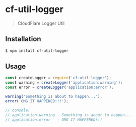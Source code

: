 # cf-util-logger

> CloudFlare Logger Util

## Installation

```sh
$ npm install cf-util-logger
```

## Usage

```js
const createLogger = require('cf-util-logger');
const warning = createLogger('application:warning');
const error = createLogger('application:error');

warning('Something is about to happen...');
error('OMG IT HAPPENED!!!');

// console:
// application:warning - Something is about to happen...
// application:error   - OMG IT HAPPENED!!!
```
